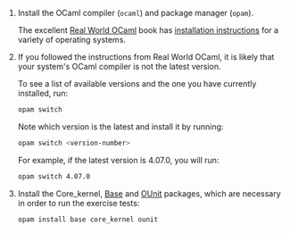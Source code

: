 1. Install the OCaml compiler (`ocaml`) and package manager (`opam`).

   The excellent [Real World OCaml](https://realworldocaml.org/) book has
   [installation
   instructions](https://github.com/realworldocaml/book/wiki/Installation-Instructions)
   for a variety of operating systems.

2. If you followed the instructions from Real World OCaml, it is likely that
   your system's OCaml compiler is not the latest version.

   To see a list of available versions and the one you have currently installed,
   run:

   ```bash
   opam switch
   ```

   Note which version is the latest and install it by running:

   ```bash
   opam switch <version-number>
   ```

   For example, if the latest version is 4.07.0, you will run:

   ```bash
   opam switch 4.07.0
   ```

3. Install the Core_kernel, [Base](https://ocaml.janestreet.com/ocaml-core/latest/doc/base/Base/index.html) and [OUnit](http://ounit.forge.ocamlcore.org/) packages,
   which are necessary in order to run the exercise tests:

   ```bash
   opam install base core_kernel ounit
   ```


